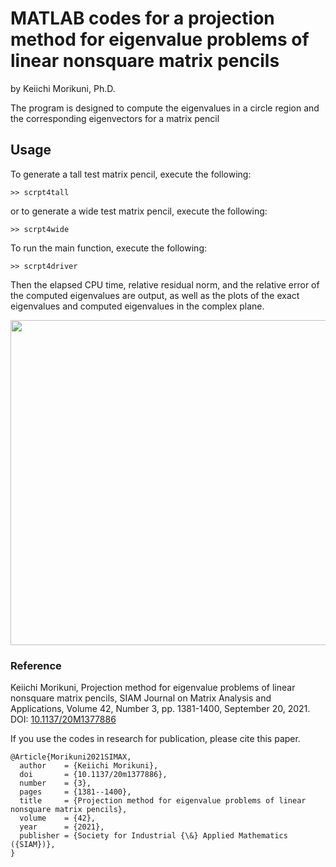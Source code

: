 # MATLAB codes for a projection method for eigenvalue problems of linear nonsquare matrix pencils

by Keiichi Morikuni, Ph.D.

The program is designed to compute the eigenvalues in a circle region and the corresponding eigenvectors for a matrix pencil

## Usage

To generate a tall test matrix pencil, execute the following:
```
>> scrpt4tall
```
or to generate a wide test matrix pencil, execute the following:
```
>> scrpt4wide
```

To run the main function, execute the following:
```
>> scrpt4driver
```
Then the elapsed CPU time, relative residual norm, and the relative error of the computed eigenvalues are output, as well as the plots of the exact eigenvalues and computed eigenvalues in the complex plane.

<img src="https://user-images.githubusercontent.com/15831262/137937710-319a4a88-c14f-4702-a52e-418b2c5567f4.jpg" width="520pt">

### Reference
Keiichi Morikuni, Projection method for eigenvalue problems of linear nonsquare matrix pencils,
SIAM Journal on Matrix Analysis and Applications, Volume 42, Number 3,
pp. 1381-1400, September 20, 2021. DOI: [10.1137/20M1377886](https://doi.org/10.1137/20M1377886)

If you use the codes in research for publication, please cite this paper.
```
@Article{Morikuni2021SIMAX,
  author    = {Keiichi Morikuni},
  doi       = {10.1137/20m1377886},
  number    = {3},
  pages     = {1381--1400},
  title     = {Projection method for eigenvalue problems of linear nonsquare matrix pencils},
  volume    = {42},
  year      = {2021},
  publisher = {Society for Industrial {\&} Applied Mathematics ({SIAM})},
}
```
